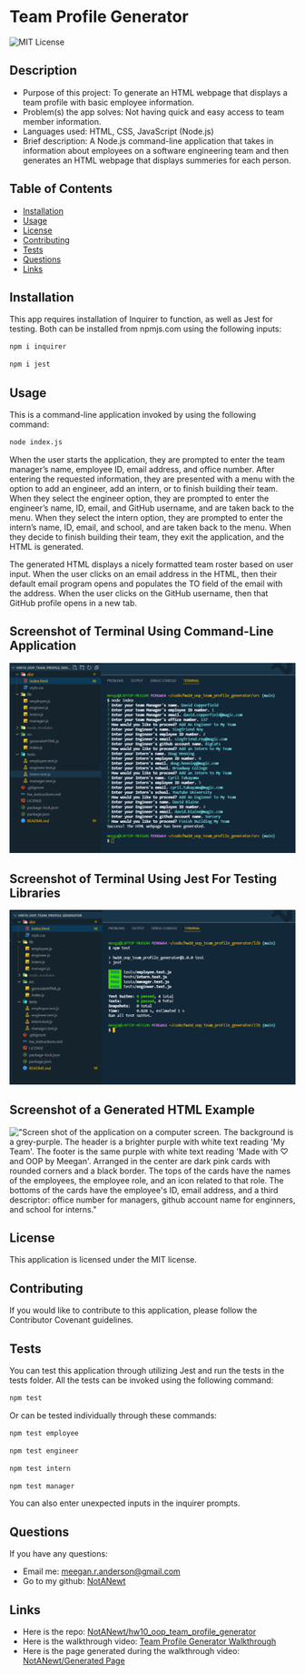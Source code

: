 # Team Profile Generator

![MIT License](https://img.shields.io/badge/license-MIT-green)

## Description

- Purpose of this project: To generate an HTML webpage that displays a team profile with basic employee information.
- Problem(s) the app solves: Not having quick and easy access to team member information.
- Languages used: HTML, CSS, JavaScript (Node.js)
- Brief description: A Node.js command-line application that takes in information about employees on a software engineering team and then generates an HTML webpage that displays summeries for each person.

## Table of Contents

- [Installation](#installation)
- [Usage](#usage)
- [License](#license)
- [Contributing](#contributing)
- [Tests](#tests)
- [Questions](#questions)
- [Links](#links)

## Installation

This app requires installation of Inquirer to function, as well as Jest for testing. Both can be installed from npmjs.com using the following inputs:

```bash
npm i inquirer
```

```bash
npm i jest
```

## Usage

This is a command-line application invoked by using the following command:

```bash
node index.js
```

When the user starts the application, they are prompted to enter the team manager’s name, employee ID, email address, and office number. After entering the requested information, they are presented with a menu with the option to add an engineer, add an intern, or to finish building their team. When they select the engineer option, they are prompted to enter the engineer’s name, ID, email, and GitHub username, and are taken back to the menu. When they select the intern option, they are prompted to enter the intern’s name, ID, email, and school, and are taken back to the menu. When they decide to finish building their team, they exit the application, and the HTML is generated.

The generated HTML displays a nicely formatted team roster based on user input. When the user clicks on an email address in the HTML, then their default email program opens and populates the TO field of the email with the address. When the user clicks on the GitHub username, then that GitHub profile opens in a new tab.

## Screenshot of Terminal Using Command-Line Application

!["Screen shot of the terminal after the user goes through the prompts. Displays VS Code screen with the Explorer on the left and the terminal on the right. The terminal shows the list of prompts and answers."](./img/hw10_ss_terminal.PNG)

## Screenshot of Terminal Using Jest For Testing Libraries

!["Screen shot of the terminal after using Jest to test the libraries. Displays VS Code screen with the Explorer on the left and the terminal on the right. The terminal has the command 'npm test' followed by the four classes with green boxes with blue text that says 'PASS' to the left of each class text. Underneath is documentation that all tests passed."](./img/hw10_ss_tests.PNG)

## Screenshot of a Generated HTML Example

!["Screen shot of the application on a computer screen. The background is a grey-purple. The header is a brighter purple with white text reading 'My Team'. The footer is the same purple with white text reading 'Made with ♡ and OOP by Meegan'. Arranged in the center are dark pink cards with rounded corners and a black border. The tops of the cards have the names of the employees, the employee role, and an icon related to that role. The bottoms of the cards have the employee's ID, email address, and a third descriptor: office number for managers, github account name for enginners, and school for interns."](./img/hw10_ss.PNG)

## License

This application is licensed under the MIT license.

## Contributing

If you would like to contribute to this application, please follow the Contributor Covenant guidelines.

## Tests

You can test this application through utilizing Jest and run the tests in the tests folder. All the tests can be invoked using the following command:

```bash
npm test
```

Or can be tested individually through these commands:

```bash
npm test employee
```

```bash
npm test engineer
```

```bash
npm test intern
```

```bash
npm test manager
```

You can also enter unexpected inputs in the inquirer prompts.

## Questions

If you have any questions:

- Email me: [meegan.r.anderson@gmail.com](mailto:meegan.r.anderson@gmail.com)
- Go to my github: [NotANewt](https://github.com/NotANewt)

## Links

- Here is the repo: [NotANewt/hw10_oop_team_profile_generator](https://www.github.com/NotANewt/hw10_oop_team_profile_generator)
- Here is the walkthrough video: [Team Profile Generator Walkthrough](https://drive.google.com/file/d/13IRO4ypMX6kk1WQGvA7HZPGAFRau1x0W/view)
- Here is the page generated during the walkthrough video: [NotANewt/Generated Page](https://notanewt.github.io/hw10_oop_team_profile_generator/)
